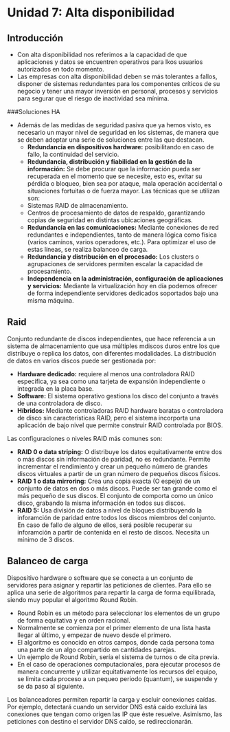 Unidad 7: Alta disponibilidad
=================================

Introducción
------------

 * Con alta disponibilidad nos referimos a la capacidad de que aplicaciones y datos se encuentren operativos para lkos usuarios autorizados en todo momento.
 * Las empresas con alta disponibilidad deben se más tolerantes a fallos, disponer de sistemas redundantes para los componentes críticos de su negocio y tener una mayor inversión en personal, procesos y servicios para segurar que el riesgo de inactividad sea mínima.

###Soluciones HA

 * Además de las medidas de seguridad pasiva que ya hemos visto, es necesario un mayor nivel de seguridad en los sistemas, de manera que se deben adoptar una serie de soluciones entre las que destacan.
   * **Redundancia en dispositivos hardware:** posibilitando en caso de fallo, la continuidad del servicio.
   * **Redundancia, distribución y fiabilidad en la gestión de la información:** Se debe procurar que la información pueda ser recuperada en el momento que se necesite, esto es, evitar su pérdida o bloqueo, bien sea por ataque, mala operación accidental o situaciones fortuitas o de fuerza mayor. Las técnicas que se utilizan son:
    - Sistemas RAID de almacenamiento.
    - Centros de procesamiento de datos de respaldo, garantizando copias de seguridad en distintas ubicaciones geográficas.
   * **Redundancia en las comunicaciones:** Mediante conexiones de red redundantes e independientes, tanto de manera lógica como física (varios caminos, varios operadores, etc.). Para optimizar el uso de estas líneas, se realiza balanceo de carga.
   * **Redundancia y distribución en el procesado:** Los clusters o agrupaciones de servidores permiten escalar la capacidad de procesamiento.
   * **Independencia en la administración, configuración de aplicaciones y servicios:** Mediante la virtualización hoy en día podemos ofrecer de forma independiente servidores dedicados soportados bajo una misma máquina.

Raid
-----------

Conjunto redundante de discos independientes, que hace referencia a un sistema de almacenamiento que usa múltiples mdiscos duros entre los que distribuye o replica los datos, con diferentes modalidades.
La distribución de datos en varios discos puede ser gestionada por:

 * **Hardware dedicado:** requiere al menos una controladora RAID específica, ya sea como una tarjeta de expansión independiente o integrada en la placa base.
 * **Software:** El sistema operativo gestiona los disco del conjunto a través de una controladora de disco.
 * **Híbridos:** Mediante controladoras RAID hardware baratas o controladora de disco sin características RAID, pero el sistema incorporta una aplicación de bajo nivel que permite construir RAID controlada por BIOS.

Las configuraciones o niveles RAID más comunes son:

 * **RAID 0 o data striping:** O distribuye los datos equitativamente entre dos o más discos sin información de paridad, no es redundante. Permite incrementar el rendimiento y crear un pequeño número de grandes discos virtuales a partir de un gran número de pequeños discos físicos.
 * **RAID 1 o data mirroring:** Crea una copia exacta (O espejo) de un conjunto de datos en dos o más discos. Puede ser tan grande como el más pequeño de sus discos. El conjunto de comporta como un único disco, grabando la misma información en todos sus discos.
 * **RAID 5:** Usa división de datos a nivel de bloques distribuyendo la inforamción de paridad entre todos los discos miembros del conjunto. En caso de fallo de alguno de ellos, será posible recuperar su inforamción a partir de contenida en el resto de discos. Necesita un mínimo de 3 discos.

Balanceo de carga
------------------------

Dispositivo hardware o software que se conecta a un conjunto de servidores para asignar y repartir las peticiones de clientes.
Para ello se aplica una serie de algoritmos para repartir la carga de forma equilibrada, siendo muy popular el algoritmo Round Robin.

 * Round Robin es un método para seleccionar los elementos de un grupo de forma equitativa y en orden racional.
 * Normalmente se comienza por el primer elemento de una lista hasta llegar al último, y empezar de nuevo desde el primero.
 * El algoritmo es conocido en otros campos, donde cada persona toma una parte de un algo compartido en cantidades parejas.
 * Un ejemplo de Round Robin, sería el sistema de turnos o de cita previa.
 * En el caso de operaciones computacionales, para ejecutar procesos de manera concurrente y utilizar equitativamente los recursos del equipo, se limita cada proceso a un pequeo periodo (quantum), se suspende y se da paso al siguiente.

Los balanceadores permiten repartir la carga y escluir conexiones caídas.
Por ejemplo, detectará cuando un servidor DNS está caído  excluirá las conexiones que tengan como origen las IP que éste resuelve. Asimismo, las peticiones con destino el servidor DNS caído, se redireccionarán.
